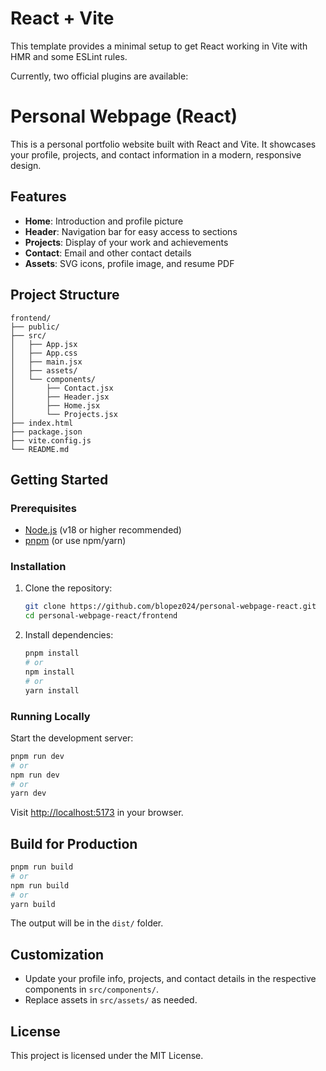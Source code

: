 # React + Vite

This template provides a minimal setup to get React working in Vite with HMR and some ESLint rules.

Currently, two official plugins are available:

# Personal Webpage (React)

This is a personal portfolio website built with React and Vite. It showcases your profile, projects, and contact information in a modern, responsive design.

## Features

- **Home**: Introduction and profile picture
- **Header**: Navigation bar for easy access to sections
- **Projects**: Display of your work and achievements
- **Contact**: Email and other contact details
- **Assets**: SVG icons, profile image, and resume PDF

## Project Structure

```
frontend/
├── public/
├── src/
│   ├── App.jsx
│   ├── App.css
│   ├── main.jsx
│   ├── assets/
│   └── components/
│       ├── Contact.jsx
│       ├── Header.jsx
│       ├── Home.jsx
│       └── Projects.jsx
├── index.html
├── package.json
├── vite.config.js
└── README.md
```

## Getting Started

### Prerequisites

- [Node.js](https://nodejs.org/) (v18 or higher recommended)
- [pnpm](https://pnpm.io/) (or use npm/yarn)

### Installation

1.  Clone the repository:
    ```bash
    git clone https://github.com/blopez024/personal-webpage-react.git
    cd personal-webpage-react/frontend
    ```
2.  Install dependencies:
    ```bash
    pnpm install
    # or
    npm install
    # or
    yarn install
    ```

### Running Locally

Start the development server:

```bash
pnpm run dev
# or
npm run dev
# or
yarn dev
```

Visit [http://localhost:5173](http://localhost:5173) in your browser.

## Build for Production

```bash
pnpm run build
# or
npm run build
# or
yarn build
```

The output will be in the `dist/` folder.

## Customization

- Update your profile info, projects, and contact details in the respective components in `src/components/`.
- Replace assets in `src/assets/` as needed.

## License

This project is licensed under the MIT License.
